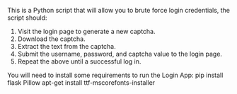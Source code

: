 This is a Python script that will allow you to brute force login credentials, 
the script should: 
1. Visit the login page to generate a new captcha. 
2. Download the captcha. 
3. Extract the text from the captcha. 
4. Submit the username, password, and captcha value to the login page. 
5. Repeat the above until a successful log in.

You will need to install some requirements to run the Login App:
pip install flask Pillow
apt-get install ttf-mscorefonts-installer 
